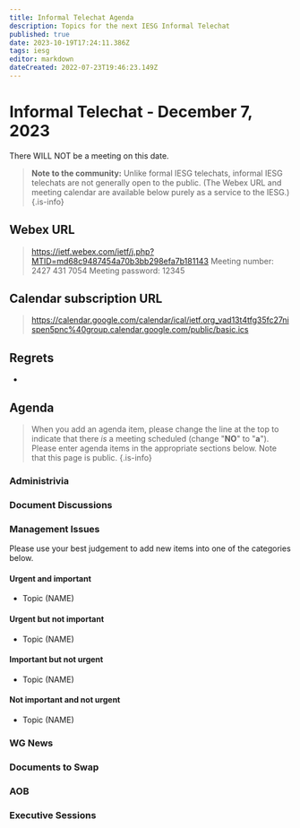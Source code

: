 ```yaml
---
title: Informal Telechat Agenda
description: Topics for the next IESG Informal Telechat
published: true
date: 2023-10-19T17:24:11.386Z
tags: iesg
editor: markdown
dateCreated: 2022-07-23T19:46:23.149Z
---
```


# Informal Telechat - December 7, 2023 

 There WILL NOT be a meeting on this date.

> **Note to the community:** Unlike formal IESG telechats, informal IESG telechats are not generally open to the public. (The Webex URL and meeting calendar are available below purely as a service to the IESG.)
{.is-info}


## Webex URL

> https://ietf.webex.com/ietf/j.php?MTID=md68c9487454a70b3bb298efa7b181143
Meeting number: 2427 431 7054
Meeting password: 12345 

## Calendar subscription URL

> https://calendar.google.com/calendar/ical/ietf.org_vad13t4tfg35fc27nispen5pnc%40group.calendar.google.com/public/basic.ics


## Regrets

*

## Agenda

> When you add an agenda item, please change the line at the top to indicate that there *is* a meeting scheduled (change "**NO**" to "**a**"). Please enter agenda items in the appropriate sections below.
Note that this page is public.
{.is-info}

### Administrivia

### Document Discussions

### Management Issues

Please use your best judgement to add new items into one of the categories below.

#### Urgent and important

* Topic (NAME)

#### Urgent but not important

* Topic (NAME)

#### Important but not urgent

* Topic (NAME)

#### Not important and not urgent

* Topic (NAME)

### WG News 

### Documents to Swap 

### AOB

### Executive Sessions

